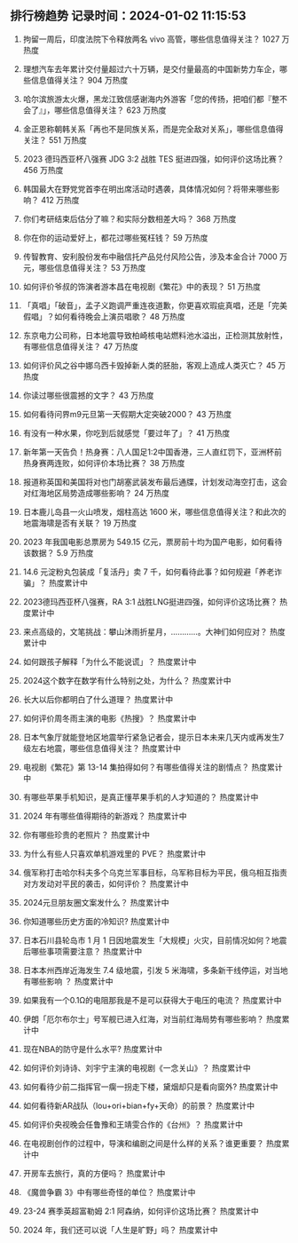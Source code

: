 
## 排行榜趋势 记录时间：2024-01-02 11:15:53
  
  1. 拘留一周后，印度法院下令释放两名 vivo 高管，哪些信息值得关注？ 1027 万热度
    
  2. 理想汽车去年累计交付量超过六十万辆，是交付量最高的中国新势力车企，哪些信息值得关注？ 904 万热度
    
  3. 哈尔滨旅游太火爆，黑龙江致信感谢海内外游客「您的传扬，把咱们都『整不会了』」，哪些信息值得关注？ 623 万热度
    
  4. 金正恩称朝韩关系「再也不是同族关系，而是完全敌对关系」，哪些信息值得关注？ 551 万热度
    
  5. 2023 德玛西亚杯八强赛 JDG 3:2 战胜 TES 挺进四强，如何评价这场比赛？ 456 万热度
    
  6. 韩国最大在野党党首李在明出席活动时遇袭，具体情况如何？将带来哪些影响？ 412 万热度
    
  7. 你们考研结束后估分了嘛？和实际分数相差大吗？ 368 万热度
    
  8. 你在你的运动爱好上，都花过哪些冤枉钱？ 59 万热度
    
  9. 传智教育、安利股份发布中融信托产品兑付风险公告，涉及本金合计 7000 万元，哪些信息值得关注？ 53 万热度
    
  10. 如何评价爷叔的饰演者游本昌在电视剧《繁花》中的表现？ 51 万热度
    
  11. 「真唱」「破音」，孟子义跑调严重连夜道歉，你更喜欢瑕疵真唱，还是「完美假唱」？如何看待晚会上演员唱歌？ 48 万热度
    
  12. 东京电力公司称，日本地震导致柏崎核电站燃料池水溢出，正检测其放射性，有哪些信息值得关注？ 47 万热度
    
  13. 如何评价风之谷中娜乌西卡毁掉新人类的胚胎，客观上造成人类灭亡？ 45 万热度
    
  14. 你读过哪些很震撼的文字？ 43 万热度
    
  15. 如何看待问界m9元旦第一天假期大定突破2000？ 43 万热度
    
  16. 有没有一种水果，你吃到后就感觉「要过年了」？ 41 万热度
    
  17. 新年第一天告负！热身赛：八人国足1:2中国香港，三人直红罚下，亚洲杯前热身赛两连败，如何评价本场比赛？ 38 万热度
    
  18. 报道称英国和美国将对也门胡塞武装发布最后通牒，计划发动海空打击，这会对红海地区局势造成哪些影响？ 24 万热度
    
  19. 日本鹿儿岛县一火山喷发，烟柱高达 1600 米，哪些信息值得关注？和此次的地震海啸是否有关联？ 19 万热度
    
  20. 2023 年我国电影总票房为 549.15 亿元，票房前十均为国产电影，如何看待该数据？ 5.9 万热度
    
  21. 14.6 元淀粉丸包装成「复活丹」卖 7 千，如何看待此事？如何规避「养老诈骗」？ 热度累计中
    
  22. 2023德玛西亚杯八强赛，RA 3:1 战胜LNG挺进四强，如何评价这场比赛？ 热度累计中
    
  23. 来点高级的，文笔挑战：攀山沐雨折星月，…………。大神们如何应对？ 热度累计中
    
  24. 如何跟孩子解释「为什么不能说谎」？ 热度累计中
    
  25. 2024这个数字在数学有什么特别之处，为什么？ 热度累计中
    
  26. 长大以后你都明白了什么道理？ 热度累计中
    
  27. 如何评价周冬雨主演的电影《热搜》？ 热度累计中
    
  28. 日本气象厅就能登地区地震举行紧急记者会，提示日本未来几天内或再发生7级左右地震，哪些信息值得关注？ 热度累计中
    
  29. 电视剧《繁花》第 13-14 集拍得如何？有哪些值得关注的剧情点？ 热度累计中
    
  30. 有哪些苹果手机知识，是真正懂苹果手机的人才知道的？ 热度累计中
    
  31. 2024 年有哪些值得期待的新游戏？ 热度累计中
    
  32. 你有哪些珍贵的老照片？ 热度累计中
    
  33. 为什么有些人只喜欢单机游戏里的 PVE？ 热度累计中
    
  34. 俄军称打击哈尔科夫多个乌克兰军事目标，乌军称目标为平民，俄乌相互指责对方发动对平民的袭击，如何评价？ 热度累计中
    
  35. 2024元旦朋友圈文案发什么？ 热度累计中
    
  36. 你知道哪些历史方面的冷知识? 热度累计中
    
  37. 日本石川县轮岛市 1 月 1 日因地震发生「大规模」火灾，目前情况如何？地震后哪些事项需要注意？ 热度累计中
    
  38. 日本本州西岸近海发生 7.4 级地震，引发 5 米海啸，多条新干线停运，对当地有哪些影响 ？ 热度累计中
    
  39. 如果我有一个0.1Ω的电阻那我是不是可以获得大于电压的电流？ 热度累计中
    
  40. 伊朗「厄尔布尔士」号军舰已进入红海，对当前红海局势有哪些影响？ 热度累计中
    
  41. 现在NBA的防守是什么水平? 热度累计中
    
  42. 如何评价刘诗诗、刘宇宁主演的电视剧《一念关山》？ 热度累计中
    
  43. 如何看待少前二指挥官一瘸一拐走下楼，黛烟却只是看向窗外? 热度累计中
    
  44. 如何看待新AR战队（lou+ori+bian+fy+天命）的前景？ 热度累计中
    
  45. 如何评价央视晚会任鲁豫和王靖雯合作的《台州》？ 热度累计中
    
  46. 在电视剧创作的过程中，导演和编剧之间是什么样的关系？谁更重要？ 热度累计中
    
  47. 开房车去旅行，真的方便吗？ 热度累计中
    
  48. 《魔兽争霸 3》中有哪些奇怪的单位？ 热度累计中
    
  49. 23-24 赛季英超富勒姆 2:1 阿森纳，如何评价这场比赛？ 热度累计中
    
  50. 2024 年，我们还可以说「人生是旷野」吗？ 热度累计中
    